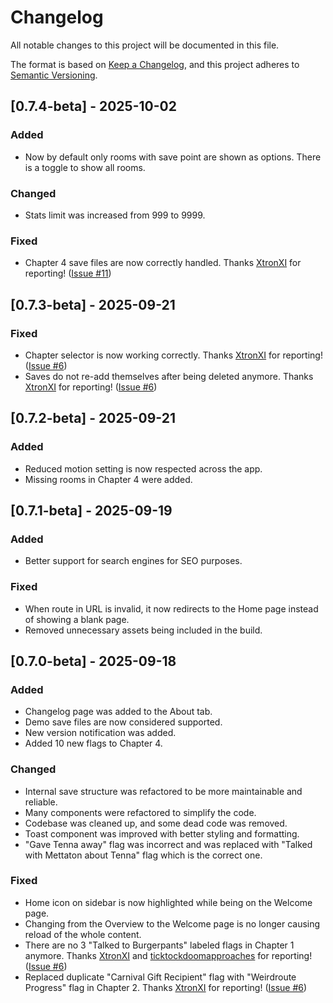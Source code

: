 # Changelog

All notable changes to this project will be documented in this file.

The format is based on [Keep a Changelog](https://keepachangelog.com/en/1.1.0/),
and this project adheres to [Semantic Versioning](https://semver.org/spec/v2.0.0.html).

## [0.7.4-beta] - 2025-10-02

### Added

- Now by default only rooms with save point are shown as options. There is a toggle to show all rooms.

### Changed

- Stats limit was increased from 999 to 9999.

### Fixed

- Chapter 4 save files are now correctly handled. Thanks [XtronXI](https://github.com/XtronXI) for reporting! ([Issue #11](https://github.com/tennaproject/tenna-editor/issues/11))

## [0.7.3-beta] - 2025-09-21

### Fixed

- Chapter selector is now working correctly. Thanks [XtronXI](https://github.com/XtronXI) for reporting! ([Issue #6](https://github.com/tennaproject/tenna-editor/issues/6))
- Saves do not re-add themselves after being deleted anymore. Thanks [XtronXI](https://github.com/XtronXI) for reporting! ([Issue #6](https://github.com/tennaproject/tenna-editor/issues/6))

## [0.7.2-beta] - 2025-09-21

### Added

- Reduced motion setting is now respected across the app.
- Missing rooms in Chapter 4 were added.

## [0.7.1-beta] - 2025-09-19

### Added

- Better support for search engines for SEO purposes.

### Fixed

- When route in URL is invalid, it now redirects to the Home page instead of showing a blank page.
- Removed unnecessary assets being included in the build.

## [0.7.0-beta] - 2025-09-18

### Added

- Changelog page was added to the About tab.
- Demo save files are now considered supported.
- New version notification was added.
- Added 10 new flags to Chapter 4.

### Changed

- Internal save structure was refactored to be more maintainable and reliable.
- Many components were refactored to simplify the code.
- Codebase was cleaned up, and some dead code was removed.
- Toast component was improved with better styling and formatting.
- "Gave Tenna away" flag was incorrect and was replaced with "Talked with Mettaton about Tenna" flag which is the correct one.

### Fixed

- Home icon on sidebar is now highlighted while being on the Welcome page.
- Changing from the Overview to the Welcome page is no longer causing reload of the whole content.
- There are no 3 "Talked to Burgerpants" labeled flags in Chapter 1 anymore. Thanks [XtronXI](https://github.com/XtronXI) and [ticktockdoomapproaches](https://steamcommunity.com/profiles/76561199782178857) for reporting! ([Issue #6](https://github.com/tennaproject/tenna-editor/issues/6))
- Replaced duplicate "Carnival Gift Recipient" flag with "Weirdroute Progress" flag in Chapter 2. Thanks [XtronXI](https://github.com/XtronXI) for reporting! ([Issue #6](https://github.com/tennaproject/tenna-editor/issues/6))
